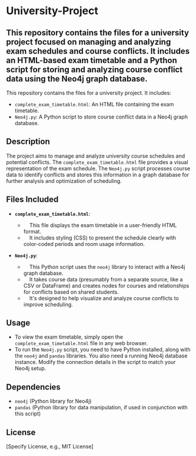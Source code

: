 # University-Project
This repository contains the files for a university project focused on managing and analyzing exam schedules and course conflicts. It includes an HTML-based exam timetable and a Python script for storing and analyzing course conflict data using the Neo4j graph database.
-----------------
This repository contains the files for a university project. It includes:

* `complete_exam_timetable.html`: An HTML file containing the exam timetable.
* `Neo4j.py`: A Python script to store course conflict data in a Neo4j graph database.

## Description

The project aims to manage and analyze university course schedules and potential conflicts. 
The `complete_exam_timetable.html` file provides a visual representation of the exam schedule. 
The `Neo4j.py` script processes course data to identify conflicts and stores this information in a graph database for further analysis and optimization of scheduling.

## Files Included

* **`complete_exam_timetable.html`**:
    *     This file displays the exam timetable in a user-friendly HTML format.
    *     It includes styling (CSS) to present the schedule clearly with color-coded periods and room usage information.

* **`Neo4j.py`**:
    *     This Python script uses the `neo4j` library to interact with a Neo4j graph database.
    *     It takes course data (presumably from a separate source, like a CSV or DataFrame) and creates nodes for courses and relationships for conflicts based on shared students.
    *     It's designed to help visualize and analyze course conflicts to improve scheduling.

## Usage

* To view the exam timetable, simply open the `complete_exam_timetable.html` file in any web browser.
* To run the `Neo4j.py` script, you need to have Python installed, along with the `neo4j` and `pandas` libraries.  You also need a running Neo4j database instance.  Modify the connection details in the script to match your Neo4j setup.

## Dependencies

* `neo4j` (Python library for Neo4j)
* `pandas` (Python library for data manipulation, if used in conjunction with this script)

## License

[Specify License, e.g., MIT License] 
